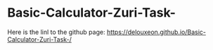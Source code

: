 # Basic-Calculator-Zuri-Task-
Here is the linl to the github page: https://delouxeon.github.io/Basic-Calculator-Zuri-Task-/
